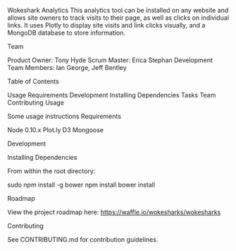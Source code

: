 Wokeshark Analytics
This analytics tool can be installed on any website and allows site owners to track visits to their page, as well as clicks on individual links. It uses Plotly to display site visits and link clicks visually, and a MongoDB database to store information.

Team

Product Owner: Tony Hyde
Scrum Master: Erica Stephan
Development Team Members: Ian George, Jeff Bentley

Table of Contents

Usage
Requirements
Development
Installing Dependencies
Tasks
Team
Contributing
Usage

Some usage instructions
Requirements

Node 0.10.x
Plot.ly
D3
Mongoose

Development

Installing Dependencies

From within the root directory:

sudo npm install -g bower
npm install
bower install

Roadmap

View the project roadmap here:
https://waffle.io/wokesharks/wokesharks

Contributing

See CONTRIBUTING.md for contribution guidelines.
